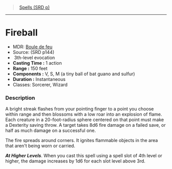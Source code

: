 ﻿---
!SpellItem
Family: SpellVO
Level: 3
Type: evocation
CastingTime: 1 action
Range: 150 feet
Components: V, S, M (a tiny ball of bat guano and sulfur)
Duration: Instantaneous
Classes: Sorcerer, Wizard
Id: spells_vo.md#fireball
ParentLink: spells_vo.md#spells-srd-p
Name: Fireball
ParentName: Spells (SRD p)
NameLevel: 1
AltName: '[Boule de feu](hd_spells_boule_de_feu.md)'
Source: (SRD p144)
Attributes: {}
AttributesDictionary: >+
  {}

---
> [Spells (SRD p)](srd_spells.md)

---

# Fireball

- MDR: [Boule de feu](hd_spells_boule_de_feu.md)
- Source: (SRD p144)
-  3th-level evocation
- **Casting Time :** 1 action
- **Range :** 150 feet
- **Components :** V, S, M (a tiny ball of bat guano and sulfur)
- **Duration :** Instantaneous
- Classes: Sorcerer, Wizard

### Description

A bright streak flashes from your pointing finger to a point you choose within range and then blossoms with a low roar into an explosion of flame. Each creature in a 20-foot-radius sphere centered on that point must make a Dexterity saving throw. A target takes 8d6 fire damage on a failed save, or half as much damage on a successful one.

The fire spreads around corners. It ignites flammable objects in the area that aren't being worn or carried.

**_At Higher Levels_**. When you cast this spell using a spell slot of 4th level or higher, the damage increases by 1d6 for each slot level above 3rd.

